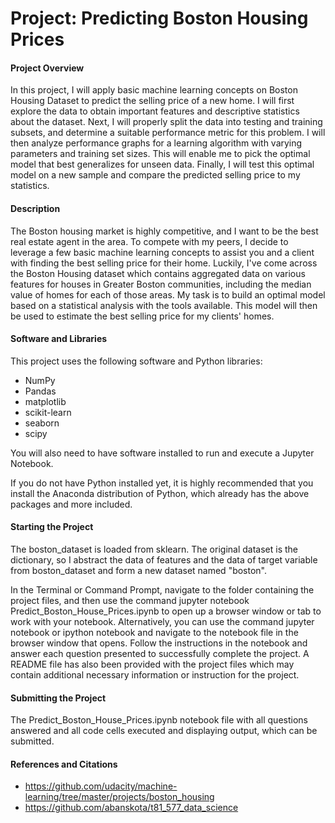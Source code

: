 # **Project: Predicting Boston Housing Prices**

#### **Project Overview**

In this project, I will apply basic machine learning concepts on Boston Housing Dataset to predict the selling price of a new home. I will first explore the data to obtain important features and descriptive statistics about the dataset. Next, I will properly split the data into testing and training subsets, and determine a suitable performance metric for this problem. I will then analyze performance graphs for a learning algorithm with varying parameters and training set sizes. This will enable me to pick the optimal model that best generalizes for unseen data. Finally, I will test this optimal model on a new sample and compare the predicted selling price to my statistics.

#### **Description**

The Boston housing market is highly competitive, and I want to be the best real estate agent in the area. To compete with my peers, I decide to leverage a few basic machine learning concepts to assist you and a client with finding the best selling price for their home. Luckily, I've come across the Boston Housing dataset which contains aggregated data on various features for houses in Greater Boston communities, including the median value of homes for each of those areas. My task is to build an optimal model based on a statistical analysis with the tools available. This model will then be used to estimate the best selling price for my clients' homes.

#### **Software and Libraries**

This project uses the following software and Python libraries:

*   NumPy
*   Pandas
*   matplotlib
*   scikit-learn
*   seaborn
*   scipy

You will also need to have software installed to run and execute a Jupyter Notebook.

If you do not have Python installed yet, it is highly recommended that you install the Anaconda distribution of Python, which already has the above packages and more included.

#### **Starting the Project**

The boston_dataset is loaded from sklearn. The original dataset is the dictionary, so I abstract the data of features and the data of target variable from boston_dataset and form a new dataset named "boston".

In the Terminal or Command Prompt, navigate to the folder containing the project files, and then use the command jupyter notebook Predict_Boston_House_Prices.ipynb to open up a browser window or tab to work with your notebook. Alternatively, you can use the command jupyter notebook or ipython notebook and navigate to the notebook file in the browser window that opens. Follow the instructions in the notebook and answer each question presented to successfully complete the project. A README file has also been provided with the project files which may contain additional necessary information or instruction for the project.

#### **Submitting the Project**

The Predict_Boston_House_Prices.ipynb notebook file with all questions answered and all code cells executed and displaying output, which can be submitted.

#### **References and Citations**

*   https://github.com/udacity/machine-learning/tree/master/projects/boston_housing
*   https://github.com/abanskota/t81_577_data_science



